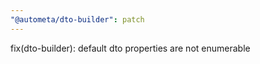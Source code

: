 ```yaml
---
"@autometa/dto-builder": patch
---
```


fix(dto-builder): default dto properties are not enumerable
